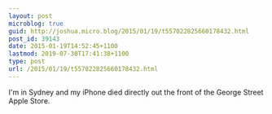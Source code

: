 ```yaml
---
layout: post
microblog: true
guid: http://joshua.micro.blog/2015/01/19/t557022825660178432.html
post_id: 39143
date: 2015-01-19T14:52:45+1100
lastmod: 2019-07-30T17:41:38+1100
type: post
url: /2015/01/19/t557022825660178432.html
---
```

I'm in Sydney and my iPhone died directly out the front of the George Street Apple Store.
